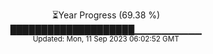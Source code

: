 <p align="center">
⏳Year Progress (69.38 %) <br>
████████████████████▁▁▁▁▁▁▁▁▁▁ <br>
<sub>Updated: Mon, 11 Sep 2023 06:02:52 GMT</sub>
</p>

